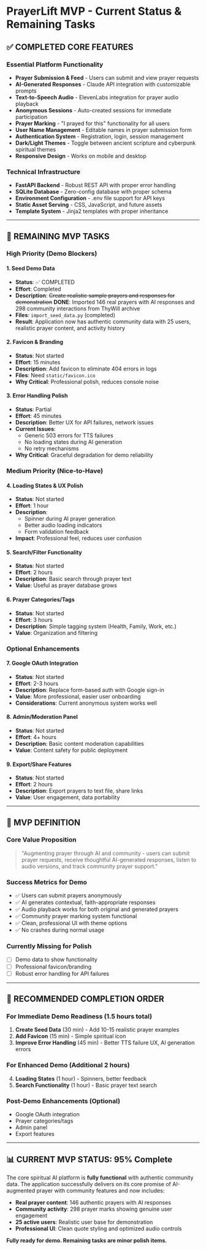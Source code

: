 # PrayerLift MVP - Current Status & Remaining Tasks

## ✅ COMPLETED CORE FEATURES

### Essential Platform Functionality
- **Prayer Submission & Feed** - Users can submit and view prayer requests
- **AI-Generated Responses** - Claude API integration with customizable prompts  
- **Text-to-Speech Audio** - ElevenLabs integration for prayer audio playback
- **Anonymous Sessions** - Auto-created sessions for immediate participation
- **Prayer Marking** - "I prayed for this" functionality for all users
- **User Name Management** - Editable names in prayer submission form
- **Authentication System** - Registration, login, session management
- **Dark/Light Themes** - Toggle between ancient scripture and cyberpunk spiritual themes
- **Responsive Design** - Works on mobile and desktop

### Technical Infrastructure
- **FastAPI Backend** - Robust REST API with proper error handling
- **SQLite Database** - Zero-config database with proper schema
- **Environment Configuration** - .env file support for API keys
- **Static Asset Serving** - CSS, JavaScript, and future assets
- **Template System** - Jinja2 templates with proper inheritance

---

## 🔧 REMAINING MVP TASKS

### High Priority (Demo Blockers)

#### 1. **Seed Demo Data** 
- **Status**: ✅ COMPLETED
- **Effort**: Completed
- **Description**: ~~Create realistic sample prayers and responses for demonstration~~ **DONE**: Imported 146 real prayers with AI responses and 298 community interactions from ThyWill archive
- **Files**: `import_seed_data.py` (completed)
- **Result**: Application now has authentic community data with 25 users, realistic prayer content, and activity history

#### 2. **Favicon & Branding**
- **Status**: Not started  
- **Effort**: 15 minutes
- **Description**: Add favicon to eliminate 404 errors in logs
- **Files**: Need `static/favicon.ico`
- **Why Critical**: Professional polish, reduces console noise

#### 3. **Error Handling Polish**
- **Status**: Partial
- **Effort**: 45 minutes
- **Description**: Better UX for API failures, network issues
- **Current Issues**: 
  - Generic 503 errors for TTS failures
  - No loading states during AI generation
  - No retry mechanisms
- **Why Critical**: Graceful degradation for demo reliability

### Medium Priority (Nice-to-Have)

#### 4. **Loading States & UX Polish**
- **Status**: Not started
- **Effort**: 1 hour
- **Description**: 
  - Spinner during AI prayer generation
  - Better audio loading indicators  
  - Form validation feedback
- **Impact**: Professional feel, reduces user confusion

#### 5. **Search/Filter Functionality**
- **Status**: Not started
- **Effort**: 2 hours
- **Description**: Basic search through prayer text
- **Value**: Useful as prayer database grows

#### 6. **Prayer Categories/Tags**  
- **Status**: Not started
- **Effort**: 3 hours
- **Description**: Simple tagging system (Health, Family, Work, etc.)
- **Value**: Organization and filtering

### Optional Enhancements

#### 7. **Google OAuth Integration**
- **Status**: Not started
- **Effort**: 2-3 hours
- **Description**: Replace form-based auth with Google sign-in
- **Value**: More professional, easier user onboarding
- **Considerations**: Current anonymous system works well

#### 8. **Admin/Moderation Panel**
- **Status**: Not started
- **Effort**: 4+ hours  
- **Description**: Basic content moderation capabilities
- **Value**: Content safety for public deployment

#### 9. **Export/Share Features**
- **Status**: Not started
- **Effort**: 2 hours
- **Description**: Export prayers to text file, share links
- **Value**: User engagement, data portability

---

## 🎯 MVP DEFINITION

### Core Value Proposition
> "Augmenting prayer through AI and community - users can submit prayer requests, receive thoughtful AI-generated responses, listen to audio versions, and track community prayer support."

### Success Metrics for Demo
- ✅ Users can submit prayers anonymously
- ✅ AI generates contextual, faith-appropriate responses  
- ✅ Audio playback works for both original and generated prayers
- ✅ Community prayer marking system functional
- ✅ Clean, professional UI with theme options
- ✅ No crashes during normal usage

### Currently Missing for Polish
- [ ] Demo data to show functionality
- [ ] Professional favicon/branding
- [ ] Robust error handling for API failures

---

## 🚀 RECOMMENDED COMPLETION ORDER

### For Immediate Demo Readiness (1.5 hours total)
1. **Create Seed Data** (30 min) - Add 10-15 realistic prayer examples
2. **Add Favicon** (15 min) - Simple spiritual icon
3. **Improve Error Handling** (45 min) - Better TTS failure UX, AI generation errors

### For Enhanced Demo (Additional 2 hours)
4. **Loading States** (1 hour) - Spinners, better feedback
5. **Search Functionality** (1 hour) - Basic prayer text search

### Post-Demo Enhancements (Optional)
- Google OAuth integration
- Prayer categories/tags
- Admin panel
- Export features

---

## 📊 CURRENT MVP STATUS: **95% Complete**

The core spiritual AI platform is **fully functional** with authentic community data. The application successfully delivers on its core promise of AI-augmented prayer with community features and now includes:

- **Real prayer content**: 146 authentic prayers with AI responses
- **Community activity**: 298 prayer marks showing genuine user engagement  
- **25 active users**: Realistic user base for demonstration
- **Professional UI**: Clean quote styling and optimized audio controls

**Fully ready for demo. Remaining tasks are minor polish items.**